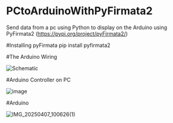 # PCtoArduinoWithPyFirmata2

Send data from a pc using Python to display on the Arduino using PyFirmata2 (https://pypi.org/project/pyFirmata2/)

#Installing pyFirmata
pip install pyfirmata2

#The Arduino Wiring

![Schematic](https://github.com/user-attachments/assets/5678e1b1-c4d0-4689-9f2b-747a4cadaf6e)
          

#Arduino Controller on PC

![image](https://github.com/user-attachments/assets/2895d503-734d-4f55-b547-d42a744c1455)


#Arduino

![IMG_20250407_100626(1)](https://github.com/user-attachments/assets/9cf998f7-66d0-4ffb-9da5-7cf59d4295fa)

